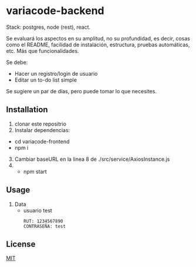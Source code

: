  
# variacode-backend
 
Stack: postgres, node (rest), react.

Se evaluará los aspectos en su amplitud, no su profundidad, es decir, cosas como el README, facilidad de instalación, estructura, pruebas automáticas, etc. Más que funcionalidades.

Se debe:

- Hacer un registro/login de usuario
- Editar un to-do list simple

Se sugiere un par de días, pero puede tomar lo que necesites.

## Installation

1. clonar este repositrio
2. Instalar dependencias:
  - cd variacode-frontend
  - npm i
3. Cambiar baseURL en la linea 8 de ./src/service/AxiosInstance.js
4. - npm start

## Usage

1. Data
    - usuario test
        ```
        RUT: 1234567890
        CONTRASEÑA: test 
        ```
 

## License

[MIT](https://choosealicense.com/licenses/mit/)
